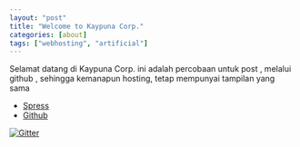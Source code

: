 ```yaml
---
layout: "post"
title: "Welcome to Kaypuna Corp."
categories: [about]
tags: ["webhosting", "artificial"]
---
```

Selamat datang di Kaypuna Corp.
ini adalah percobaan untuk post , melalui github , sehingga kemanapun hosting, tetap mempunyai tampilan yang sama 

* [Spress](http://spress.yosymfony.com)
* [Github](http://github.com/spress)

[![Gitter](https://badges.gitter.im/Join%20Chat.svg)](https://gitter.im/spress/Spress?utm_source=badge&utm_medium=badge&utm_campaign=pr-badge)
